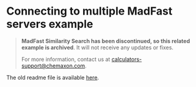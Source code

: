 Connecting to multiple MadFast servers example
==============================================

> **MadFast Similarity Search has been discontinued, so this related example is archived**. It will not receive any updates or fixes.
>
> For more information, contact us at [calculators-support@chemaxon.com](mailto:calculators-support@chemaxon.com).

The old readme file is available [here](README-OLD.md).
